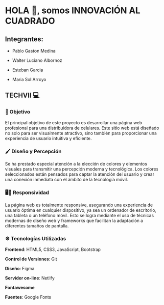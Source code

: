 # HOLA 👋, somos INNOVACIÓN AL CUADRADO
## Integrantes:

* Pablo Gaston Medina
+ Walter Luciano Albornoz
* Esteban Garcia
- Maria Sol Arroyo

## TECHVII 💻

### 🔖 Objetivo
El principal objetivo de este proyecto es desarrollar una página web profesional para una distribuidora de celulares. Este sitio web está diseñado no solo para ser visualmente atractivo, sino también para proporcionar una experiencia de usuario intuitiva y eficiente.

### 🖌️ Diseño y Percepción
Se ha prestado especial atención a la elección de colores y elementos visuales para transmitir una percepción moderna y tecnológica. Los colores seleccionados están pensados para captar la atención del usuario y crear una conexión inmediata con el ámbito de la tecnología móvil.

### 🖥️📱 Responsividad
La página web es totalmente responsive, asegurando una experiencia de usuario óptima en cualquier dispositivo, ya sea un ordenador de escritorio, una tableta o un teléfono móvil. Esto se logra mediante el uso de técnicas modernas de diseño web y frameworks que facilitan la adaptación a diferentes tamaños de pantalla.

### ⚙️ Tecnologías Utilizadas

**Frontend**: HTML5, CSS3, JavaScript, Bootstrap

**Control de Versiones**: Git

**Diseño**: Figma

**Servidor on-line**: Netlify

**Fontawesome**

**Fuentes**: Google Fonts